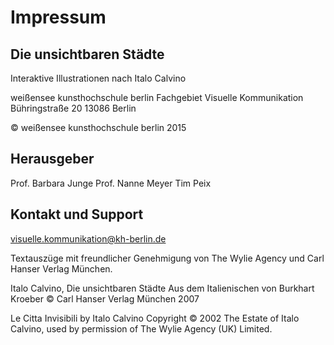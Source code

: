 # Impressum

## Die unsichtbaren Städte
Interaktive Illustrationen nach Italo Calvino

weißensee kunsthochschule berlin
Fachgebiet Visuelle Kommunikation
Bühringstraße 20
13086 Berlin

© weißensee kunsthochschule berlin 2015

## Herausgeber
Prof. Barbara Junge
Prof. Nanne Meyer
Tim Peix

## Kontakt und Support
visuelle.kommunikation@kh-berlin.de

Textauszüge mit freundlicher Genehmigung von The Wylie Agency und Carl Hanser Verlag München.

Italo Calvino, Die unsichtbaren Städte
Aus dem Italienischen von Burkhart Kroeber
© Carl Hanser Verlag München 2007

Le Citta Invisibili by Italo Calvino
Copyright © 2002
The Estate of Italo Calvino, used by permission of The Wylie Agency (UK) Limited.